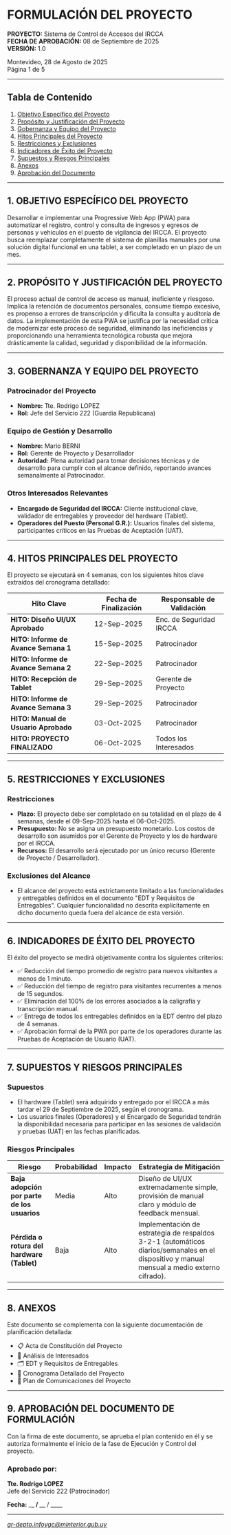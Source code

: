 # FORMULACIÓN DEL PROYECTO

**PROYECTO:** Sistema de Control de Accesos del IRCCA  
**FECHA DE APROBACIÓN:** 08 de Septiembre de 2025  
**VERSIÓN:** 1.0

Montevideo, 28 de Agosto de 2025  
Página 1 de 5

---

## Tabla de Contenido

1. [Objetivo Específico del Proyecto](#1-objetivo-específico-del-proyecto)
2. [Propósito y Justificación del Proyecto](#2-propósito-y-justificación-del-proyecto)
3. [Gobernanza y Equipo del Proyecto](#3-gobernanza-y-equipo-del-proyecto)
4. [Hitos Principales del Proyecto](#4-hitos-principales-del-proyecto)
5. [Restricciones y Exclusiones](#5-restricciones-y-exclusiones)
6. [Indicadores de Éxito del Proyecto](#6-indicadores-de-éxito-del-proyecto)
7. [Supuestos y Riesgos Principales](#7-supuestos-y-riesgos-principales)
8. [Anexos](#8-anexos)
9. [Aprobación del Documento](#9-aprobación-del-documento)

---

## 1. OBJETIVO ESPECÍFICO DEL PROYECTO

Desarrollar e implementar una Progressive Web App (PWA) para automatizar el registro, control y consulta de ingresos y egresos de personas y vehículos en el puesto de vigilancia del IRCCA. El proyecto busca reemplazar completamente el sistema de planillas manuales por una solución digital funcional en una tablet, a ser completado en un plazo de un mes.

---

## 2. PROPÓSITO Y JUSTIFICACIÓN DEL PROYECTO

El proceso actual de control de acceso es manual, ineficiente y riesgoso. Implica la retención de documentos personales, consume tiempo excesivo, es propenso a errores de transcripción y dificulta la consulta y auditoría de datos. La implementación de esta PWA se justifica por la necesidad crítica de modernizar este proceso de seguridad, eliminando las ineficiencias y proporcionando una herramienta tecnológica robusta que mejora drásticamente la calidad, seguridad y disponibilidad de la información.

---

## 3. GOBERNANZA Y EQUIPO DEL PROYECTO

### Patrocinador del Proyecto

- **Nombre:** Tte. Rodrigo LOPEZ
- **Rol:** Jefe del Servicio 222 (Guardia Republicana)

### Equipo de Gestión y Desarrollo

- **Nombre:** Mario BERNI
- **Rol:** Gerente de Proyecto y Desarrollador
- **Autoridad:** Plena autoridad para tomar decisiones técnicas y de desarrollo para cumplir con el alcance definido, reportando avances semanalmente al Patrocinador.

### Otros Interesados Relevantes

- **Encargado de Seguridad del IRCCA:** Cliente institucional clave, validador de entregables y proveedor del hardware (Tablet).
- **Operadores del Puesto (Personal G.R.):** Usuarios finales del sistema, participantes críticos en las Pruebas de Aceptación (UAT).

---

## 4. HITOS PRINCIPALES DEL PROYECTO

El proyecto se ejecutará en 4 semanas, con los siguientes hitos clave extraídos del cronograma detallado:

| **Hito Clave**                       | **Fecha de Finalización** | **Responsable de Validación** |
| ------------------------------------ | ------------------------- | ----------------------------- |
| **HITO: Diseño UI/UX Aprobado**      | 12-Sep-2025               | Enc. de Seguridad IRCCA       |
| **HITO: Informe de Avance Semana 1** | 15-Sep-2025               | Patrocinador                  |
| **HITO: Informe de Avance Semana 2** | 22-Sep-2025               | Patrocinador                  |
| **HITO: Recepción de Tablet**        | 29-Sep-2025               | Gerente de Proyecto           |
| **HITO: Informe de Avance Semana 3** | 29-Sep-2025               | Patrocinador                  |
| **HITO: Manual de Usuario Aprobado** | 03-Oct-2025               | Patrocinador                  |
| **HITO: PROYECTO FINALIZADO**        | 06-Oct-2025               | Todos los Interesados         |

---

## 5. RESTRICCIONES Y EXCLUSIONES

### Restricciones

- **Plazo:** El proyecto debe ser completado en su totalidad en el plazo de 4 semanas, desde el 09-Sep-2025 hasta el 06-Oct-2025.
- **Presupuesto:** No se asigna un presupuesto monetario. Los costos de desarrollo son asumidos por el Gerente de Proyecto y los de hardware por el IRCCA.
- **Recursos:** El desarrollo será ejecutado por un único recurso (Gerente de Proyecto / Desarrollador).

### Exclusiones del Alcance

- El alcance del proyecto está estrictamente limitado a las funcionalidades y entregables definidos en el documento "EDT y Requisitos de Entregables". Cualquier funcionalidad no descrita explícitamente en dicho documento queda fuera del alcance de esta versión.

---

## 6. INDICADORES DE ÉXITO DEL PROYECTO

El éxito del proyecto se medirá objetivamente contra los siguientes criterios:

- ✅ Reducción del tiempo promedio de registro para nuevos visitantes a menos de 1 minuto.
- ✅ Reducción del tiempo de registro para visitantes recurrentes a menos de 15 segundos.
- ✅ Eliminación del 100% de los errores asociados a la caligrafía y transcripción manual.
- ✅ Entrega de todos los entregables definidos en la EDT dentro del plazo de 4 semanas.
- ✅ Aprobación formal de la PWA por parte de los operadores durante las Pruebas de Aceptación de Usuario (UAT).

---

## 7. SUPUESTOS Y RIESGOS PRINCIPALES

### Supuestos

- El hardware (Tablet) será adquirido y entregado por el IRCCA a más tardar el 29 de Septiembre de 2025, según el cronograma.
- Los usuarios finales (Operadores) y el Encargado de Seguridad tendrán la disponibilidad necesaria para participar en las sesiones de validación y pruebas (UAT) en las fechas planificadas.

### Riesgos Principales

| **Riesgo**                                  | **Probabilidad** | **Impacto** | **Estrategia de Mitigación**                                                                                                                |
| ------------------------------------------- | ---------------- | ----------- | ------------------------------------------------------------------------------------------------------------------------------------------- |
| **Baja adopción por parte de los usuarios** | Media            | Alto        | Diseño de UI/UX extremadamente simple, provisión de manual claro y módulo de feedback mensual.                                              |
| **Pérdida o rotura del hardware (Tablet)**  | Baja             | Alto        | Implementación de estrategia de respaldos 3-2-1 (automáticos diarios/semanales en el dispositivo y manual mensual a medio externo cifrado). |

---

## 8. ANEXOS

Este documento se complementa con la siguiente documentación de planificación detallada:

- 📋 Acta de Constitución del Proyecto
- 👥 Análisis de Interesados
- 🗂️ EDT y Requisitos de Entregables
- 📅 Cronograma Detallado del Proyecto
- 📢 Plan de Comunicaciones del Proyecto

---

## 9. APROBACIÓN DEL DOCUMENTO DE FORMULACIÓN

Con la firma de este documento, se aprueba el plan contenido en él y se autoriza formalmente el inicio de la fase de Ejecución y Control del proyecto.

### Aprobado por:

**Tte. Rodrigo LOPEZ**  
Jefe del Servicio 222 (Patrocinador)

**Fecha:** \_**\_ / \_\_** / **\_\_\_\_**

---

*gr-depto.infoygc@minterior.gub.uy*
